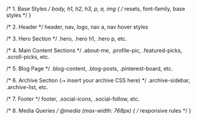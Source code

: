 /* 1. Base Styles */
body, h1, h2, h3, p, a, img {
  /* resets, font-family, base styles */
}

/* 2. Header */
header, nav, logo, nav a, nav hover styles

/* 3. Hero Section */
.hero, .hero h1, .hero p, etc.

/* 4. Main Content Sections */
.about-me, .profile-pic, .featured-picks, .scroll-picks, etc.

/* 5. Blog Page */
.blog-content, .blog-posts, .pinterest-board, etc.

/* 6. Archive Section (⭢ insert your archive CSS here) */
.archive-sidebar, .archive-list, etc.

/* 7. Footer */
footer, .social-icons, .social-follow, etc.

/* 8. Media Queries */
@media (max-width: 768px) {
  /* responsive rules */
}
